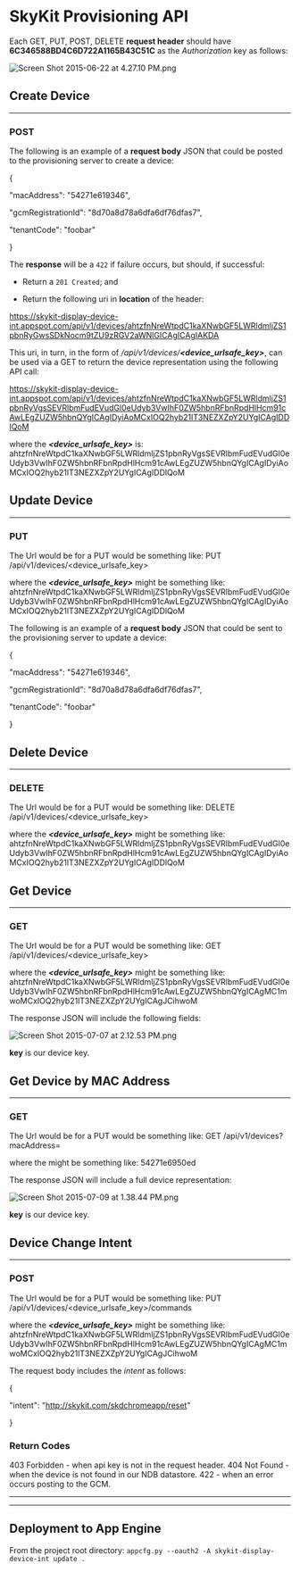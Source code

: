 # SkyKit Provisioning API #


Each GET, PUT, POST, DELETE **request header** should have **6C346588BD4C6D722A1165B43C51C** as the *Authorization* key as follows:

![Screen Shot 2015-06-22 at 4.27.10 PM.png](https://bitbucket.org/repo/L8AoyM/images/2887177670-Screen%20Shot%202015-06-22%20at%204.27.10%20PM.png)

## Create Device ##
___________________________________________________________________________________________________
### POST ###

The following is an example of a **request body** JSON that could be posted to the provisioning server to create a device:

{

  "macAddress": "54271e619346",

  "gcmRegistrationId": "8d70a8d78a6dfa6df76dfas7",

  "tenantCode": "foobar"

}

The **response** will be a `422` if failure occurs, but should, if successful:

* Return a `201 Created`; and

* Return the following uri in **location** of the header: 

https://skykit-display-device-int.appspot.com/api/v1/devices/ahtzfnNreWtpdC1kaXNwbGF5LWRldmljZS1pbnRyGwsSDkNocm9tZU9zRGV2aWNlGICAgICAgIAKDA

This uri, in turn, in the form of */api/v1/devices/**<device_urlsafe_key>***, can be used via a GET to return the device representation using the following API call:

https://skykit-display-device-int.appspot.com/api/v1/devices/ahtzfnNreWtpdC1kaXNwbGF5LWRldmljZS1pbnRyVgsSEVRlbmFudEVudGl0eUdyb3VwIhF0ZW5hbnRFbnRpdHlHcm91cAwLEgZUZW5hbnQYgICAgIDyiAoMCxIOQ2hyb21lT3NEZXZpY2UYgICAgIDDlQoM

where the ***<device_urlsafe_key>*** is: ahtzfnNreWtpdC1kaXNwbGF5LWRldmljZS1pbnRyVgsSEVRlbmFudEVudGl0eUdyb3VwIhF0ZW5hbnRFbnRpdHlHcm91cAwLEgZUZW5hbnQYgICAgIDyiAoMCxIOQ2hyb21lT3NEZXZpY2UYgICAgIDDlQoM

## Update Device ##
___________________________________________________________________________________________________

### PUT ###

The Url would be for a PUT would be something like:
PUT   /api/v1/devices/<device_urlsafe_key>

where the ***<device_urlsafe_key>*** might be something like: ahtzfnNreWtpdC1kaXNwbGF5LWRldmljZS1pbnRyVgsSEVRlbmFudEVudGl0eUdyb3VwIhF0ZW5hbnRFbnRpdHlHcm91cAwLEgZUZW5hbnQYgICAgIDyiAoMCxIOQ2hyb21lT3NEZXZpY2UYgICAgIDDlQoM


The following is an example of a **request body** JSON that could be sent to the provisioning server to update a device:

{

  "macAddress": "54271e619346",

  "gcmRegistrationId": "8d70a8d78a6dfa6df76dfas7",

  "tenantCode": "foobar"

}


## Delete Device ##
___________________________________________________________________________________________________

### DELETE ###

The Url would be for a PUT would be something like:
DELETE   /api/v1/devices/<device_urlsafe_key>

where the ***<device_urlsafe_key>*** might be something like: ahtzfnNreWtpdC1kaXNwbGF5LWRldmljZS1pbnRyVgsSEVRlbmFudEVudGl0eUdyb3VwIhF0ZW5hbnRFbnRpdHlHcm91cAwLEgZUZW5hbnQYgICAgIDyiAoMCxIOQ2hyb21lT3NEZXZpY2UYgICAgIDDlQoM


## Get Device ##
___________________________________________________________________________________________________

### GET ###

The Url would be for a PUT would be something like:
GET   /api/v1/devices/<device_urlsafe_key>

where the ***<device_urlsafe_key>*** might be something like: ahtzfnNreWtpdC1kaXNwbGF5LWRldmljZS1pbnRyVgsSEVRlbmFudEVudGl0eUdyb3VwIhF0ZW5hbnRFbnRpdHlHcm91cAwLEgZUZW5hbnQYgICAgMC1mwoMCxIOQ2hyb21lT3NEZXZpY2UYgICAgJCihwoM

The response JSON will include the following fields:

![Screen Shot 2015-07-07 at 2.12.53 PM.png](https://bitbucket.org/repo/L8AoyM/images/1854249404-Screen%20Shot%202015-07-07%20at%202.12.53%20PM.png)

**key** is our device key.



## Get Device by MAC Address ##
___________________________________________________________________________________________________

### GET ###

The Url would be for a PUT would be something like:
GET   /api/v1/devices?macAddress=<MAC address>

where the ***<MAC address>*** might be something like: 54271e6950ed

The response JSON will include a full device representation:

![Screen Shot 2015-07-09 at 1.38.44 PM.png](https://bitbucket.org/repo/L8AoyM/images/2900401397-Screen%20Shot%202015-07-09%20at%201.38.44%20PM.png)

**key** is our device key.


## Device Change Intent ##
___________________________________________________________________________________________________

### POST ###

The Url would be for a PUT would be something like:
PUT   /api/v1/devices/<device_urlsafe_key>/commands

where the ***<device_urlsafe_key>*** might be something like: ahtzfnNreWtpdC1kaXNwbGF5LWRldmljZS1pbnRyVgsSEVRlbmFudEVudGl0eUdyb3VwIhF0ZW5hbnRFbnRpdHlHcm91cAwLEgZUZW5hbnQYgICAgMC1mwoMCxIOQ2hyb21lT3NEZXZpY2UYgICAgJCihwoM


The request body includes the *intent* as follows:

{

  "intent": "http://skykit.com/skdchromeapp/reset"

}

### Return Codes ###
403 Forbidden - when api key is not in the request header.
404 Not Found - when the device is not found in our NDB datastore.
422 - when an error occurs posting to the GCM. 




___________________________________________________________________________________________________
___________________________________________________________________________________________________

## Deployment to App Engine ##

From the project root directory: `appcfg.py --oauth2 -A skykit-display-device-int update .`